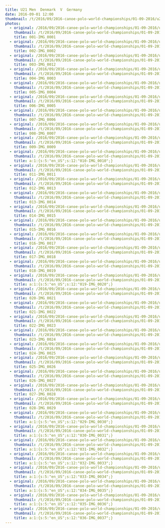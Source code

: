 ```yaml
---
title: U21 Men  Denmark  V  Germany
date: 2016-09-01 12:00
thumbnail: /t/2016/09/2016-canoe-polo-world-championships/01-09-2016/u21-men-denmark-v-germany/001-img_0001.jpg
photos:
  - original: /2016/09/2016-canoe-polo-world-championships/01-09-2016/u21-men-denmark-v-germany/001-img_0001.jpg
    thumbnail: /t/2016/09/2016-canoe-polo-world-championships/01-09-2016/u21-men-denmark-v-germany/001-img_0001.jpg
    title: 001-IMG_0001
  - original: /2016/09/2016-canoe-polo-world-championships/01-09-2016/u21-men-denmark-v-germany/002-img_0002.jpg
    thumbnail: /t/2016/09/2016-canoe-polo-world-championships/01-09-2016/u21-men-denmark-v-germany/002-img_0002.jpg
    title: 002-IMG_0002
  - original: /2016/09/2016-canoe-polo-world-championships/01-09-2016/u21-men-denmark-v-germany/003-img_0012.jpg
    thumbnail: /t/2016/09/2016-canoe-polo-world-championships/01-09-2016/u21-men-denmark-v-germany/003-img_0012.jpg
    title: 003-IMG_0012
  - original: /2016/09/2016-canoe-polo-world-championships/01-09-2016/u21-men-denmark-v-germany/004-img_0003.jpg
    thumbnail: /t/2016/09/2016-canoe-polo-world-championships/01-09-2016/u21-men-denmark-v-germany/004-img_0003.jpg
    title: 004-IMG_0003
  - original: /2016/09/2016-canoe-polo-world-championships/01-09-2016/u21-men-denmark-v-germany/005-img_0004.jpg
    thumbnail: /t/2016/09/2016-canoe-polo-world-championships/01-09-2016/u21-men-denmark-v-germany/005-img_0004.jpg
    title: 005-IMG_0004
  - original: /2016/09/2016-canoe-polo-world-championships/01-09-2016/u21-men-denmark-v-germany/006-img_0005.jpg
    thumbnail: /t/2016/09/2016-canoe-polo-world-championships/01-09-2016/u21-men-denmark-v-germany/006-img_0005.jpg
    title: 006-IMG_0005
  - original: /2016/09/2016-canoe-polo-world-championships/01-09-2016/u21-men-denmark-v-germany/007-img_0006.jpg
    thumbnail: /t/2016/09/2016-canoe-polo-world-championships/01-09-2016/u21-men-denmark-v-germany/007-img_0006.jpg
    title: 007-IMG_0006
  - original: /2016/09/2016-canoe-polo-world-championships/01-09-2016/u21-men-denmark-v-germany/008-img_0007.jpg
    thumbnail: /t/2016/09/2016-canoe-polo-world-championships/01-09-2016/u21-men-denmark-v-germany/008-img_0007.jpg
    title: 008-IMG_0007
  - original: /2016/09/2016-canoe-polo-world-championships/01-09-2016/u21-men-denmark-v-germany/009-img_0009.jpg
    thumbnail: /t/2016/09/2016-canoe-polo-world-championships/01-09-2016/u21-men-denmark-v-germany/009-img_0009.jpg
    title: 009-IMG_0009
  - original: /2016/09/2016-canoe-polo-world-championships/01-09-2016/u21-men-denmark-v-germany/010-img_0010.jpg
    thumbnail: /t/2016/09/2016-canoe-polo-world-championships/01-09-2016/u21-men-denmark-v-germany/010-img_0010.jpg
    title: a:1:{s:5:"en_US";s:12:"010-IMG_0010";}
  - original: /2016/09/2016-canoe-polo-world-championships/01-09-2016/u21-men-denmark-v-germany/011-img_0011.jpg
    thumbnail: /t/2016/09/2016-canoe-polo-world-championships/01-09-2016/u21-men-denmark-v-germany/011-img_0011.jpg
    title: 011-IMG_0011
  - original: /2016/09/2016-canoe-polo-world-championships/01-09-2016/u21-men-denmark-v-germany/012-img_0013.jpg
    thumbnail: /t/2016/09/2016-canoe-polo-world-championships/01-09-2016/u21-men-denmark-v-germany/012-img_0013.jpg
    title: 012-IMG_0013
  - original: /2016/09/2016-canoe-polo-world-championships/01-09-2016/u21-men-denmark-v-germany/013-img_0014.jpg
    thumbnail: /t/2016/09/2016-canoe-polo-world-championships/01-09-2016/u21-men-denmark-v-germany/013-img_0014.jpg
    title: 013-IMG_0014
  - original: /2016/09/2016-canoe-polo-world-championships/01-09-2016/u21-men-denmark-v-germany/014-img_0015.jpg
    thumbnail: /t/2016/09/2016-canoe-polo-world-championships/01-09-2016/u21-men-denmark-v-germany/014-img_0015.jpg
    title: 014-IMG_0015
  - original: /2016/09/2016-canoe-polo-world-championships/01-09-2016/u21-men-denmark-v-germany/015-img_0016.jpg
    thumbnail: /t/2016/09/2016-canoe-polo-world-championships/01-09-2016/u21-men-denmark-v-germany/015-img_0016.jpg
    title: 015-IMG_0016
  - original: /2016/09/2016-canoe-polo-world-championships/01-09-2016/u21-men-denmark-v-germany/016-img_0017.jpg
    thumbnail: /t/2016/09/2016-canoe-polo-world-championships/01-09-2016/u21-men-denmark-v-germany/016-img_0017.jpg
    title: 016-IMG_0017
  - original: /2016/09/2016-canoe-polo-world-championships/01-09-2016/u21-men-denmark-v-germany/017-img_0018.jpg
    thumbnail: /t/2016/09/2016-canoe-polo-world-championships/01-09-2016/u21-men-denmark-v-germany/017-img_0018.jpg
    title: 017-IMG_0018
  - original: /2016/09/2016-canoe-polo-world-championships/01-09-2016/u21-men-denmark-v-germany/018-img_0019.jpg
    thumbnail: /t/2016/09/2016-canoe-polo-world-championships/01-09-2016/u21-men-denmark-v-germany/018-img_0019.jpg
    title: 018-IMG_0019
  - original: /2016/09/2016-canoe-polo-world-championships/01-09-2016/u21-men-denmark-v-germany/019-img_0020.jpg
    thumbnail: /t/2016/09/2016-canoe-polo-world-championships/01-09-2016/u21-men-denmark-v-germany/019-img_0020.jpg
    title: a:1:{s:5:"en_US";s:12:"019-IMG_0020";}
  - original: /2016/09/2016-canoe-polo-world-championships/01-09-2016/u21-men-denmark-v-germany/020-img_0021.jpg
    thumbnail: /t/2016/09/2016-canoe-polo-world-championships/01-09-2016/u21-men-denmark-v-germany/020-img_0021.jpg
    title: 020-IMG_0021
  - original: /2016/09/2016-canoe-polo-world-championships/01-09-2016/u21-men-denmark-v-germany/021-img_0022.jpg
    thumbnail: /t/2016/09/2016-canoe-polo-world-championships/01-09-2016/u21-men-denmark-v-germany/021-img_0022.jpg
    title: 021-IMG_0022
  - original: /2016/09/2016-canoe-polo-world-championships/01-09-2016/u21-men-denmark-v-germany/022-img_0023.jpg
    thumbnail: /t/2016/09/2016-canoe-polo-world-championships/01-09-2016/u21-men-denmark-v-germany/022-img_0023.jpg
    title: 022-IMG_0023
  - original: /2016/09/2016-canoe-polo-world-championships/01-09-2016/u21-men-denmark-v-germany/023-img_0024.jpg
    thumbnail: /t/2016/09/2016-canoe-polo-world-championships/01-09-2016/u21-men-denmark-v-germany/023-img_0024.jpg
    title: 023-IMG_0024
  - original: /2016/09/2016-canoe-polo-world-championships/01-09-2016/u21-men-denmark-v-germany/024-img_0025.jpg
    thumbnail: /t/2016/09/2016-canoe-polo-world-championships/01-09-2016/u21-men-denmark-v-germany/024-img_0025.jpg
    title: 024-IMG_0025
  - original: /2016/09/2016-canoe-polo-world-championships/01-09-2016/u21-men-denmark-v-germany/025-img_0026.jpg
    thumbnail: /t/2016/09/2016-canoe-polo-world-championships/01-09-2016/u21-men-denmark-v-germany/025-img_0026.jpg
    title: 025-IMG_0026
  - original: /2016/09/2016-canoe-polo-world-championships/01-09-2016/u21-men-denmark-v-germany/026-img_0027.jpg
    thumbnail: /t/2016/09/2016-canoe-polo-world-championships/01-09-2016/u21-men-denmark-v-germany/026-img_0027.jpg
    title: 026-IMG_0027
  - original: /2016/09/2016-canoe-polo-world-championships/01-09-2016/u21-men-denmark-v-germany/027-img_0028.jpg
    thumbnail: /t/2016/09/2016-canoe-polo-world-championships/01-09-2016/u21-men-denmark-v-germany/027-img_0028.jpg
    title: 027-IMG_0028
  - original: /2016/09/2016-canoe-polo-world-championships/01-09-2016/u21-men-denmark-v-germany/028-img_0029.jpg
    thumbnail: /t/2016/09/2016-canoe-polo-world-championships/01-09-2016/u21-men-denmark-v-germany/028-img_0029.jpg
    title: 028-IMG_0029
  - original: /2016/09/2016-canoe-polo-world-championships/01-09-2016/u21-men-denmark-v-germany/029-img_0030.jpg
    thumbnail: /t/2016/09/2016-canoe-polo-world-championships/01-09-2016/u21-men-denmark-v-germany/029-img_0030.jpg
    title: a:1:{s:5:"en_US";s:12:"029-IMG_0030";}
  - original: /2016/09/2016-canoe-polo-world-championships/01-09-2016/u21-men-denmark-v-germany/030-img_0031.jpg
    thumbnail: /t/2016/09/2016-canoe-polo-world-championships/01-09-2016/u21-men-denmark-v-germany/030-img_0031.jpg
    title: a:1:{s:5:"en_US";s:12:"030-IMG_0031";}
  - original: /2016/09/2016-canoe-polo-world-championships/01-09-2016/u21-men-denmark-v-germany/031-img_0032.jpg
    thumbnail: /t/2016/09/2016-canoe-polo-world-championships/01-09-2016/u21-men-denmark-v-germany/031-img_0032.jpg
    title: a:1:{s:5:"en_US";s:12:"031-IMG_0032";}
  - original: /2016/09/2016-canoe-polo-world-championships/01-09-2016/u21-men-denmark-v-germany/032-img_0033.jpg
    thumbnail: /t/2016/09/2016-canoe-polo-world-championships/01-09-2016/u21-men-denmark-v-germany/032-img_0033.jpg
    title: a:1:{s:5:"en_US";s:12:"032-IMG_0033";}
  - original: /2016/09/2016-canoe-polo-world-championships/01-09-2016/u21-men-denmark-v-germany/033-img_0034.jpg
    thumbnail: /t/2016/09/2016-canoe-polo-world-championships/01-09-2016/u21-men-denmark-v-germany/033-img_0034.jpg
    title: a:1:{s:5:"en_US";s:12:"033-IMG_0034";}
  - original: /2016/09/2016-canoe-polo-world-championships/01-09-2016/u21-men-denmark-v-germany/034-img_0035.jpg
    thumbnail: /t/2016/09/2016-canoe-polo-world-championships/01-09-2016/u21-men-denmark-v-germany/034-img_0035.jpg
    title: a:1:{s:5:"en_US";s:12:"034-IMG_0035";}
  - original: /2016/09/2016-canoe-polo-world-championships/01-09-2016/u21-men-denmark-v-germany/035-img_0036.jpg
    thumbnail: /t/2016/09/2016-canoe-polo-world-championships/01-09-2016/u21-men-denmark-v-germany/035-img_0036.jpg
    title: a:1:{s:5:"en_US";s:12:"035-IMG_0036";}
  - original: /2016/09/2016-canoe-polo-world-championships/01-09-2016/u21-men-denmark-v-germany/036-img_0037.jpg
    thumbnail: /t/2016/09/2016-canoe-polo-world-championships/01-09-2016/u21-men-denmark-v-germany/036-img_0037.jpg
    title: a:1:{s:5:"en_US";s:12:"036-IMG_0037";}
---
```

